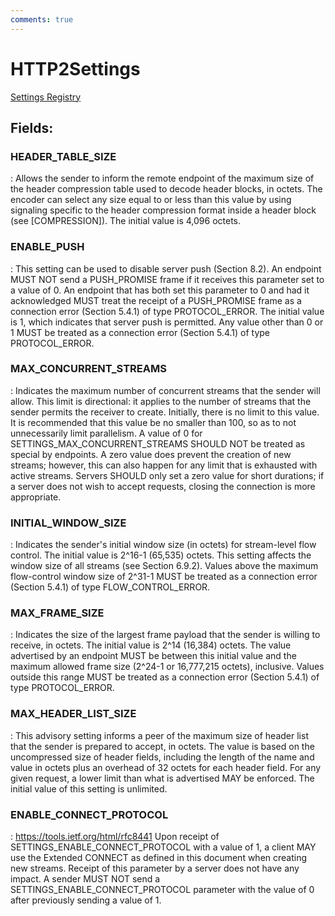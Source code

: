 ```yaml
---
comments: true
---
```

# HTTP2Settings

[Settings Registry](https://httpwg.org/specs/rfc7540.html#iana-settings)

## **Fields**:
### **HEADER_TABLE_SIZE**
: Allows the sender to inform the remote endpoint of the maximum size of the header compression table used to decode header blocks, in octets. The encoder can select any size equal to or less than this value by using signaling specific to the header compression format inside a header block (see [COMPRESSION]). The initial value is 4,096 octets. 
### **ENABLE_PUSH**
: This setting can be used to disable server push (Section 8.2). An endpoint MUST NOT send a PUSH_PROMISE frame if it receives this parameter set to a value of 0. An endpoint that has both set this parameter to 0 and had it acknowledged MUST treat the receipt of a PUSH_PROMISE frame as a connection error (Section 5.4.1) of type PROTOCOL_ERROR.  The initial value is 1, which indicates that server push is permitted. Any value other than 0 or 1 MUST be treated as a connection error (Section 5.4.1) of type PROTOCOL_ERROR. 
### **MAX_CONCURRENT_STREAMS**
: Indicates the maximum number of concurrent streams that the sender will allow. This limit is directional: it applies to the number of streams that the sender permits the receiver to create. Initially, there is no limit to this value. It is recommended that this value be no smaller than 100, so as to not unnecessarily limit parallelism.  A value of 0 for SETTINGS_MAX_CONCURRENT_STREAMS SHOULD NOT be treated as special by endpoints. A zero value does prevent the creation of new streams; however, this can also happen for any limit that is exhausted with active streams. Servers SHOULD only set a zero value for short durations; if a server does not wish to accept requests, closing the connection is more appropriate. 
### **INITIAL_WINDOW_SIZE**
: Indicates the sender's initial window size (in octets) for stream-level flow control. The initial value is 2^16-1 (65,535) octets.  This setting affects the window size of all streams (see Section 6.9.2).  Values above the maximum flow-control window size of 2^31-1 MUST be treated as a connection error (Section 5.4.1) of type FLOW_CONTROL_ERROR. 
### **MAX_FRAME_SIZE**
: Indicates the size of the largest frame payload that the sender is willing to receive, in octets.  The initial value is 2^14 (16,384) octets. The value advertised by an endpoint MUST be between this initial value and the maximum allowed frame size (2^24-1 or 16,777,215 octets), inclusive. Values outside this range MUST be treated as a connection error (Section 5.4.1) of type PROTOCOL_ERROR. 
### **MAX_HEADER_LIST_SIZE**
: This advisory setting informs a peer of the maximum size of header list that the sender is prepared to accept, in octets. The value is based on the uncompressed size of header fields, including the length of the name and value in octets plus an overhead of 32 octets for each header field.  For any given request, a lower limit than what is advertised MAY be enforced. The initial value of this setting is unlimited. 
### **ENABLE_CONNECT_PROTOCOL**
: https://tools.ietf.org/html/rfc8441 Upon receipt of SETTINGS_ENABLE_CONNECT_PROTOCOL with a value of 1, a client MAY use the Extended CONNECT as defined in this document when creating new streams. Receipt of this parameter by a server does not have any impact.  A sender MUST NOT send a SETTINGS_ENABLE_CONNECT_PROTOCOL parameter with the value of 0 after previously sending a value of 1. 